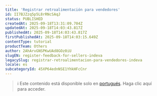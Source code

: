 ```yaml
---
title: 'Registrar retroalimentación para vendedores'
id: II7BJZzq5p5L8rRNcSAqJ
status: PUBLISHED
createdAt: 2025-09-18T13:31:09.704Z
updatedAt: 2025-09-18T14:03:43.817Z
publishedAt: 2025-09-18T14:03:43.817Z
firstPublishedAt: 2025-09-18T14:03:15.649Z
contentType: tutorial
productTeam: Others
author: 2AhArvGNSPKwUAd8GOz0iU
slugEN: register-feedback-for-sellers-indeva
legacySlug: registrar-retroalimentacion-para-vendedores-indeva
locale: es
subcategoryId: 45XP64ednNSE1YhkHFcCnr
---
```


> ℹ️ Este contenido está disponible solo en [portugués](/pt/tutorial/registrar-feedback-para-vendedores-indeva--II7BJZzq5p5L8rRNcSAqJ). Haga clic aquí para acceder.
